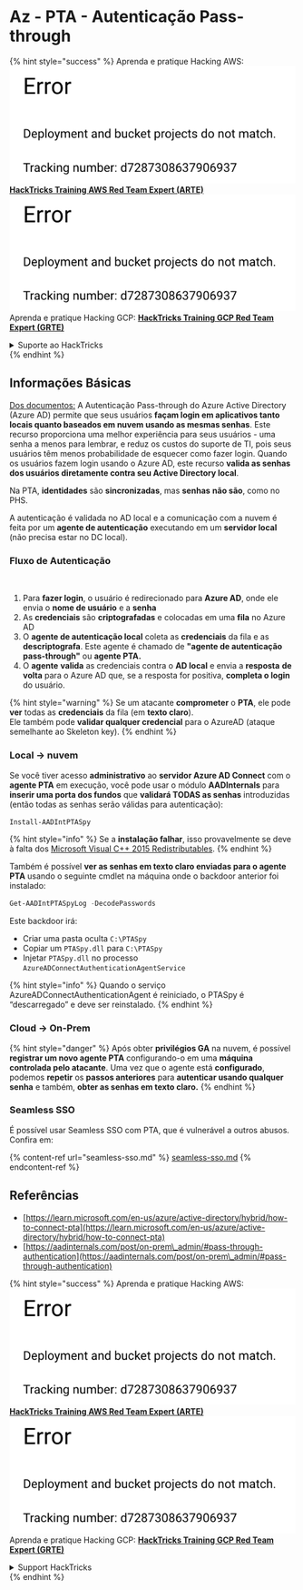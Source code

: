 # Az - PTA - Autenticação Pass-through

{% hint style="success" %}
Aprenda e pratique Hacking AWS:<img src="../../../../.gitbook/assets/image (1) (1).png" alt="" data-size="line">[**HackTricks Training AWS Red Team Expert (ARTE)**](https://training.hacktricks.xyz/courses/arte)<img src="../../../../.gitbook/assets/image (1) (1).png" alt="" data-size="line">\
Aprenda e pratique Hacking GCP: <img src="../../../../.gitbook/assets/image (2).png" alt="" data-size="line">[**HackTricks Training GCP Red Team Expert (GRTE)**<img src="../../../../.gitbook/assets/image (2).png" alt="" data-size="line">](https://training.hacktricks.xyz/courses/grte)

<details>

<summary>Suporte ao HackTricks</summary>

* Confira os [**planos de assinatura**](https://github.com/sponsors/carlospolop)!
* **Junte-se ao** 💬 [**grupo do Discord**](https://discord.gg/hRep4RUj7f) ou ao [**grupo do telegram**](https://t.me/peass) ou **siga**-nos no **Twitter** 🐦 [**@hacktricks\_live**](https://twitter.com/hacktricks\_live)**.**
* **Compartilhe truques de hacking enviando PRs para o** [**HackTricks**](https://github.com/carlospolop/hacktricks) e [**HackTricks Cloud**](https://github.com/carlospolop/hacktricks-cloud) repositórios do github.

</details>
{% endhint %}

## Informações Básicas

[Dos documentos:](https://learn.microsoft.com/en-us/entra/identity/hybrid/connect/how-to-connect-pta) A Autenticação Pass-through do Azure Active Directory (Azure AD) permite que seus usuários **façam login em aplicativos tanto locais quanto baseados em nuvem usando as mesmas senhas**. Este recurso proporciona uma melhor experiência para seus usuários - uma senha a menos para lembrar, e reduz os custos do suporte de TI, pois seus usuários têm menos probabilidade de esquecer como fazer login. Quando os usuários fazem login usando o Azure AD, este recurso **valida as senhas dos usuários diretamente contra seu Active Directory local**.

Na PTA, **identidades** são **sincronizadas**, mas **senhas** **não são**, como no PHS.

A autenticação é validada no AD local e a comunicação com a nuvem é feita por um **agente de autenticação** executando em um **servidor local** (não precisa estar no DC local).

### Fluxo de Autenticação

<figure><img src="../../../../.gitbook/assets/image (92).png" alt=""><figcaption></figcaption></figure>

1. Para **fazer login**, o usuário é redirecionado para **Azure AD**, onde ele envia o **nome de usuário** e a **senha**
2. As **credenciais** são **criptografadas** e colocadas em uma **fila** no Azure AD
3. O **agente de autenticação local** coleta as **credenciais** da fila e as **descriptografa**. Este agente é chamado de **"agente de autenticação pass-through"** ou **agente PTA.**
4. O **agente** **valida** as credenciais contra o **AD local** e envia a **resposta** **de volta** para o Azure AD que, se a resposta for positiva, **completa o login** do usuário.

{% hint style="warning" %}
Se um atacante **comprometer** o **PTA**, ele pode **ver** todas as **credenciais** da fila (em **texto claro**).\
Ele também pode **validar qualquer credencial** para o AzureAD (ataque semelhante ao Skeleton key).
{% endhint %}

### Local -> nuvem

Se você tiver acesso **administrativo** ao **servidor Azure AD Connect** com o **agente PTA** em execução, você pode usar o módulo **AADInternals** para **inserir uma porta dos fundos** que **validará TODAS as senhas** introduzidas (então todas as senhas serão válidas para autenticação):
```powershell
Install-AADIntPTASpy
```
{% hint style="info" %}
Se a **instalação falhar**, isso provavelmente se deve à falta dos [Microsoft Visual C++ 2015 Redistributables](https://download.microsoft.com/download/6/A/A/6AA4EDFF-645B-48C5-81CC-ED5963AEAD48/vc\_redist.x64.exe).
{% endhint %}

Também é possível **ver as senhas em texto claro enviadas para o agente PTA** usando o seguinte cmdlet na máquina onde o backdoor anterior foi instalado:
```powershell
Get-AADIntPTASpyLog -DecodePasswords
```
Este backdoor irá:

* Criar uma pasta oculta `C:\PTASpy`
* Copiar um `PTASpy.dll` para `C:\PTASpy`
* Injetar `PTASpy.dll` no processo `AzureADConnectAuthenticationAgentService`

{% hint style="info" %}
Quando o serviço AzureADConnectAuthenticationAgent é reiniciado, o PTASpy é “descarregado” e deve ser reinstalado.
{% endhint %}

### Cloud -> On-Prem

{% hint style="danger" %}
Após obter **privilégios GA** na nuvem, é possível **registrar um novo agente PTA** configurando-o em uma **máquina controlada pelo atacante**. Uma vez que o agente está **configurado**, podemos **repetir** os **passos anteriores** para **autenticar usando qualquer senha** e também, **obter as senhas em texto claro.**
{% endhint %}

### Seamless SSO

É possível usar Seamless SSO com PTA, que é vulnerável a outros abusos. Confira em:

{% content-ref url="seamless-sso.md" %}
[seamless-sso.md](seamless-sso.md)
{% endcontent-ref %}

## Referências

* [https://learn.microsoft.com/en-us/azure/active-directory/hybrid/how-to-connect-pta](https://learn.microsoft.com/en-us/azure/active-directory/hybrid/how-to-connect-pta)
* [https://aadinternals.com/post/on-prem\_admin/#pass-through-authentication](https://aadinternals.com/post/on-prem\_admin/#pass-through-authentication)

{% hint style="success" %}
Aprenda e pratique Hacking AWS:<img src="../../../../.gitbook/assets/image (1) (1).png" alt="" data-size="line">[**HackTricks Training AWS Red Team Expert (ARTE)**](https://training.hacktricks.xyz/courses/arte)<img src="../../../../.gitbook/assets/image (1) (1).png" alt="" data-size="line">\
Aprenda e pratique Hacking GCP: <img src="../../../../.gitbook/assets/image (2).png" alt="" data-size="line">[**HackTricks Training GCP Red Team Expert (GRTE)**<img src="../../../../.gitbook/assets/image (2).png" alt="" data-size="line">](https://training.hacktricks.xyz/courses/grte)

<details>

<summary>Support HackTricks</summary>

* Confira os [**planos de assinatura**](https://github.com/sponsors/carlospolop)!
* **Junte-se ao** 💬 [**grupo do Discord**](https://discord.gg/hRep4RUj7f) ou ao [**grupo do telegram**](https://t.me/peass) ou **siga**-nos no **Twitter** 🐦 [**@hacktricks\_live**](https://twitter.com/hacktricks\_live)**.**
* **Compartilhe truques de hacking enviando PRs para os repositórios do** [**HackTricks**](https://github.com/carlospolop/hacktricks) e [**HackTricks Cloud**](https://github.com/carlospolop/hacktricks-cloud).

</details>
{% endhint %}
